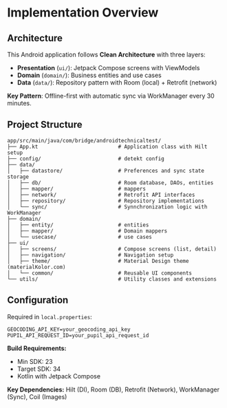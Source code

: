 # Implementation Overview

## Architecture

This Android application follows **Clean Architecture** with three layers:

- **Presentation** (`ui/`): Jetpack Compose screens with ViewModels
- **Domain** (`domain/`): Business entities and use cases  
- **Data** (`data/`): Repository pattern with Room (local) + Retrofit (network)

**Key Pattern**: Offline-first with automatic sync via WorkManager every 30 minutes.


## Project Structure

```
app/src/main/java/com/bridge/androidtechnicaltest/
├── App.kt                          # Application class with Hilt setup
├── config/                         # detekt config
├── data/
│   ├── datastore/                  # Preferences and sync state storage
│   ├── db/                         # Room database, DAOs, entities
│   ├── mapper/                     # mappers
│   ├── network/                    # Retrofit API interfaces
│   ├── repository/                 # Repository implementations
│   └── sync/                       # Synnchronization logic with WorkManager
├── domain/
│   ├── entity/                     # entities
│   ├── mapper/                     # Domain mappers
│   └── usecase/                    # use cases
├── ui/
│   ├── screens/                    # Compose screens (list, detail)
│   ├── navigation/                 # Navigation setup
│   ├── theme/                      # Material Design theme (materialKolor.com)
│   └── common/                     # Reusable UI components
└── utils/                          # Utility classes and extensions
```

## Configuration

Required in `local.properties`:
```properties
GEOCODING_API_KEY=your_geocoding_api_key
PUPIL_API_REQUEST_ID=your_pupil_api_request_id
```

**Build Requirements:**
- Min SDK: 23
- Target SDK: 34
- Kotlin with Jetpack Compose

**Key Dependencies:** Hilt (DI), Room (DB), Retrofit (Network), WorkManager (Sync), Coil (Images)

